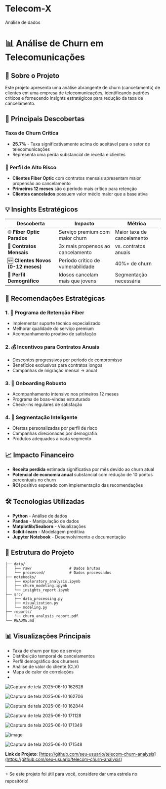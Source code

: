 # Telecom-X
Análise de dados 
# 📊 Análise de Churn em Telecomunicações

## 🎯 Sobre o Projeto

Este projeto apresenta uma análise abrangente de churn (cancelamento) de clientes em uma empresa de telecomunicações, identificando padrões críticos e fornecendo insights estratégicos para redução da taxa de cancelamento.

## 🚨 Principais Descobertas

### Taxa de Churn Crítica
- **25.7%** - Taxa significativamente acima do aceitável para o setor de telecomunicações
- Representa uma perda substancial de receita e clientes

### 👥 Perfil de Alto Risco
- **Clientes Fiber Optic** com contratos mensais apresentam maior propensão ao cancelamento
- **Primeiros 12 meses** são o período mais crítico para retenção
- **Clientes cancelados** possuem valor médio maior que a base ativa

## 💡 Insights Estratégicos

| Descoberta | Impacto | Métrica |
|------------|---------|---------|
| 🌐 **Fiber Optic Paradox** | Serviço premium com maior churn | Maior taxa de cancelamento |
| 📅 **Contratos Mensais** | 3x mais propensos ao cancelamento | vs. contratos anuais |
| 🆕 **Clientes Novos (0-12 meses)** | Período crítico de vulnerabilidade | 40%+ de churn |
| 👴 **Perfil Demográfico** | Idosos cancelam mais que jovens | Segmentação necessária |

## 🎯 Recomendações Estratégicas

### 1. 🔧 Programa de Retenção Fiber
- Implementar suporte técnico especializado
- Melhorar qualidade do serviço premium
- Acompanhamento proativo de satisfação

### 2. 💰 Incentivos para Contratos Anuais
- Descontos progressivos por período de compromisso
- Benefícios exclusivos para contratos longos
- Campanhas de migração mensal → anual

### 3. 🚀 Onboarding Robusto
- Acompanhamento intensivo nos primeiros 12 meses
- Programa de boas-vindas estruturado
- Check-ins regulares de satisfação

### 4. 🎨 Segmentação Inteligente
- Ofertas personalizadas por perfil de risco
- Campanhas direcionadas por demografia
- Produtos adequados a cada segmento

## 📈 Impacto Financeiro

- **Receita perdida** estimada significativa por mês devido ao churn atual
- **Potencial de economia anual** substancial com redução de 10 pontos percentuais no churn
- **ROI** positivo esperado com implementação das recomendações

## 🛠️ Tecnologias Utilizadas

- **Python** - Análise de dados
- **Pandas** - Manipulação de dados
- **Matplotlib/Seaborn** - Visualizações
- **Scikit-learn** - Modelagem preditiva
- **Jupyter Notebook** - Desenvolvimento e documentação

## 📁 Estrutura do Projeto

```
├── data/
│   ├── raw/                 # Dados brutos
│   └── processed/           # Dados processados
├── notebooks/
│   ├── exploratory_analysis.ipynb
│   ├── churn_modeling.ipynb
│   └── insights_report.ipynb
├── src/
│   ├── data_processing.py
│   ├── visualization.py
│   └── modeling.py
├── reports/
│   └── churn_analysis_report.pdf
└── README.md
```



## 📊 Visualizações Principais

- Taxa de churn por tipo de serviço
- Distribuição temporal de cancelamentos
- Perfil demográfico dos churners
- Análise de valor do cliente (CLV)
- Mapa de calor de correlações
- 
![Captura de tela 2025-06-10 162628](https://github.com/user-attachments/assets/29d8651d-948a-4060-8b2f-5b068161513c)

![Captura de tela 2025-06-10 162706](https://github.com/user-attachments/assets/2a34a041-f237-403a-9084-90f5cb228142)

![Captura de tela 2025-06-10 162844](https://github.com/user-attachments/assets/bef91995-5688-4d3b-b15a-13bb02327269)

![Captura de tela 2025-06-10 171128](https://github.com/user-attachments/assets/cff31e39-9c97-4300-b41e-6475bdc3a2bf)

![Captura de tela 2025-06-10 171349](https://github.com/user-attachments/assets/0dcc33bd-0b5b-4d1d-9385-df797f95630b)

![image](https://github.com/user-attachments/assets/836d4ae1-f734-461e-82f4-11df49ecd480)

![Captura de tela 2025-06-10 171548](https://github.com/user-attachments/assets/1b0bf577-0808-4cd5-990b-28e19400da31)






**Link do Projeto**: [https://github.com/seu-usuario/telecom-churn-analysis](https://github.com/seu-usuario/telecom-churn-analysis)

---

⭐ Se este projeto foi útil para você, considere dar uma estrela no repositório!
